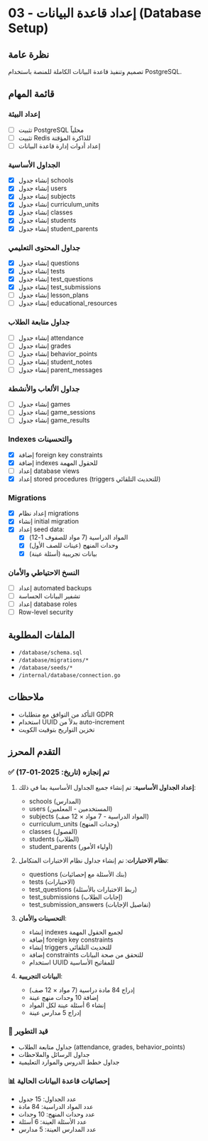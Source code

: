 # 03 - إعداد قاعدة البيانات (Database Setup)

## نظرة عامة
تصميم وتنفيذ قاعدة البيانات الكاملة للمنصة باستخدام PostgreSQL.

## قائمة المهام

### إعداد البيئة
- [ ] تثبيت PostgreSQL محلياً
- [ ] تثبيت Redis للذاكرة المؤقتة
- [ ] إعداد أدوات إدارة قاعدة البيانات

### الجداول الأساسية
- [x] إنشاء جدول schools
- [x] إنشاء جدول users
- [x] إنشاء جدول subjects
- [x] إنشاء جدول curriculum_units
- [x] إنشاء جدول classes
- [x] إنشاء جدول students
- [x] إنشاء جدول student_parents

### جداول المحتوى التعليمي
- [x] إنشاء جدول questions
- [x] إنشاء جدول tests
- [x] إنشاء جدول test_questions
- [x] إنشاء جدول test_submissions
- [ ] إنشاء جدول lesson_plans
- [ ] إنشاء جدول educational_resources

### جداول متابعة الطلاب
- [ ] إنشاء جدول attendance
- [ ] إنشاء جدول grades
- [ ] إنشاء جدول behavior_points
- [ ] إنشاء جدول student_notes
- [ ] إنشاء جدول parent_messages

### جداول الألعاب والأنشطة
- [ ] إنشاء جدول games
- [ ] إنشاء جدول game_sessions
- [ ] إنشاء جدول game_results

### Indexes والتحسينات
- [x] إضافة foreign key constraints
- [x] إضافة indexes للحقول المهمة
- [ ] إعداد database views
- [x] إعداد stored procedures (triggers للتحديث التلقائي)

### Migrations
- [x] إعداد نظام migrations
- [x] إنشاء initial migration
- [x] إعداد seed data:
  - [x] المواد الدراسية (7 مواد للصفوف 1-12)
  - [x] وحدات المنهج (عينات للصف الأول)
  - [x] بيانات تجريبية (أسئلة عينة)

### النسخ الاحتياطي والأمان
- [ ] إعداد automated backups
- [ ] تشفير البيانات الحساسة
- [ ] إعداد database roles
- [ ] Row-level security

## الملفات المطلوبة
- `/database/schema.sql`
- `/database/migrations/*`
- `/database/seeds/*`
- `/internal/database/connection.go`

## ملاحظات
- التأكد من التوافق مع متطلبات GDPR
- استخدام UUID بدلاً من auto-increment
- تخزين التواريخ بتوقيت الكويت

## التقدم المحرز
### ✅ تم إنجازه (تاريخ: 2025-01-17)
1. **إعداد الجداول الأساسية**: تم إنشاء جميع الجداول الأساسية بما في ذلك:
   - schools (المدارس)
   - users (المستخدمين - المعلمين)
   - subjects (المواد الدراسية - 7 مواد × 12 صف)
   - curriculum_units (وحدات المنهج)
   - classes (الفصول)
   - students (الطلاب)
   - student_parents (أولياء الأمور)

2. **نظام الاختبارات**: تم إنشاء جداول نظام الاختبارات المتكامل:
   - questions (بنك الأسئلة مع إحصائيات)
   - tests (الاختبارات)
   - test_questions (ربط الاختبارات بالأسئلة)
   - test_submissions (إجابات الطلاب)
   - test_submission_answers (تفاصيل الإجابات)

3. **التحسينات والأمان**:
   - إنشاء indexes لجميع الحقول المهمة
   - إضافة foreign key constraints
   - إنشاء triggers للتحديث التلقائي
   - إضافة constraints للتحقق من صحة البيانات
   - استخدام UUID للمفاتيح الأساسية

4. **البيانات التجريبية**:
   - إدراج 84 مادة دراسية (7 مواد × 12 صف)
   - إضافة 10 وحدات منهج عينة
   - إنشاء 6 أسئلة عينة لكل المواد
   - إدراج 5 مدارس عينة

### 🔄 قيد التطوير
- جداول متابعة الطلاب (attendance, grades, behavior_points)
- جداول الرسائل والملاحظات
- جداول خطط الدروس والموارد التعليمية

### 📊 إحصائيات قاعدة البيانات الحالية
- عدد الجداول: 15 جدول
- عدد المواد الدراسية: 84 مادة
- عدد وحدات المنهج: 10 وحدات
- عدد الأسئلة العينة: 6 أسئلة
- عدد المدارس العينة: 5 مدارس
